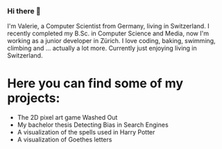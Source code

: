### Hi there 🍓 

I'm Valerie, a Computer Scientist from Germany, living in Switzerland.
I recently completed my B.Sc. in Computer Science and Media, now I'm working as a junior developer in Zürich. 
I love coding, baking, swimming, climbing and ... actually a lot more. Currently just enjoying living in Switzerland.

# Here you can find some of my projects:

- The 2D pixel art game Washed Out
- My bachelor thesis Detecting Bias in Search Engines
- A visualization of the spells used in Harry Potter
- A visualization of Goethes letters

<!--
**Val3r1e/Val3r1e** is a ✨ _special_ ✨ repository because its `README.md` (this file) appears on your GitHub profile.

Here are some ideas to get you started:

- 🔭 I’m currently working on ...
- 🌱 I’m currently learning ...
- 👯 I’m looking to collaborate on ...
- 🤔 I’m looking for help with ...
- 💬 Ask me about ...
- 📫 How to reach me: ...
- 😄 Pronouns: ...
- ⚡ Fun fact: ...
-->
